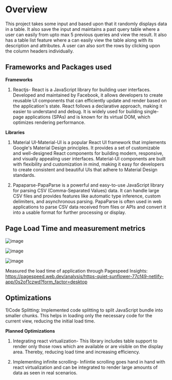 # Overview

This project takes some input and based upon that it randomly displays data in a table. It also save the input and maintains a past query table where a user can easily from upto max 5 previous queries and view the result.
It also has a table list feature where a can easily view the table along with its description and attributes. A user can also sort the rows by clicking upon the column headers individually. 

## Frameworks and Packages used 

**Frameworks**
1) Reactjs- React is a JavaScript library for building user interfaces. Developed and maintained by Facebook, it allows developers to create reusable UI components that can efficiently update and render based on the application's state. React follows a declarative approach, making it easier to understand and debug. It is widely used for building single-page applications (SPAs) and is known for its virtual DOM, which optimizes rendering performance.

**Libraries**
1) Material UI-Material-UI is a popular React UI framework that implements Google's Material Design principles. It provides a set of customizable and well-designed React components for building modern, responsive, and visually appealing user interfaces. Material-UI components are built with flexibility and customization in mind, making it easy for developers to create consistent and beautiful UIs that adhere to Material Design standards.
   
2) Papaparse-PapaParse is a powerful and easy-to-use JavaScript library for parsing CSV (Comma-Separated Values) data. It can handle large CSV files and provides features like automatic type inference, custom delimiters, and asynchronous parsing. PapaParse is often used in web applications to parse CSV data received from files or APIs and convert it into a usable format for further processing or display.

## Page Load Time and measurement metrics

![image](https://github.com/Aviral-tech/atlan-frontend-dashboard-/assets/72295671/ca9c787b-03a8-4a48-b433-a5208a06afeb)

![image](https://github.com/Aviral-tech/atlan-frontend-dashboard-/assets/72295671/dccf3ec7-6591-4cc9-a90c-f3a6e0603eff)

![image](https://github.com/Aviral-tech/atlan-frontend-dashboard-/assets/72295671/4903c58e-8541-4510-bdea-d2ca82681343)

Measured the load time of application through Pagespeed Insights:
https://pagespeed.web.dev/analysis/https-quiet-sunflower-77cf49-netlify-app/0s2of1czwd?form_factor=desktop 

## Optimizations

1)Code Splitting:
Implemented code splitting to split JavaScript bundle into smaller chunks. This helps in loading only the necessary code for the current view, reducing the initial load time.
 
**Planned Optimizations**
1) Integrating react virtualization- 
This library includes table support to render only those rows which are available or are visible on the display area. Thereby, reducing load time and increasing efficiency.

2) Implementing infinite scrolling- 
Infiintie scrolling goes hand in hand with react virtualization and can be integrated to render large amounts of data as seen in real scenarios. 







